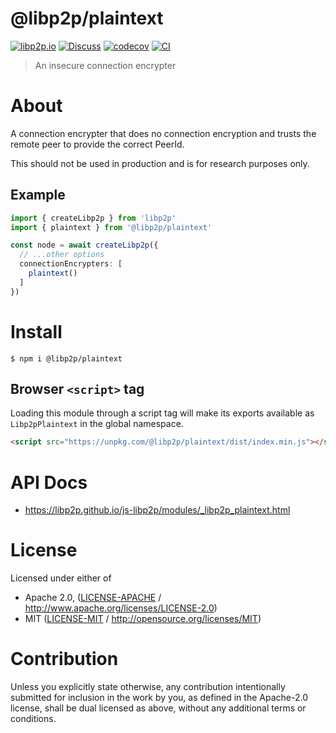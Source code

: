 # @libp2p/plaintext

[![libp2p.io](https://img.shields.io/badge/project-libp2p-yellow.svg?style=flat-square)](http://libp2p.io/)
[![Discuss](https://img.shields.io/discourse/https/discuss.libp2p.io/posts.svg?style=flat-square)](https://discuss.libp2p.io)
[![codecov](https://img.shields.io/codecov/c/github/libp2p/js-libp2p.svg?style=flat-square)](https://codecov.io/gh/libp2p/js-libp2p)
[![CI](https://img.shields.io/github/actions/workflow/status/libp2p/js-libp2p/main.yml?branch=main\&style=flat-square)](https://github.com/libp2p/js-libp2p/actions/workflows/main.yml?query=branch%3Amain)

> An insecure connection encrypter

# About

<!--

!IMPORTANT!

Everything in this README between "# About" and "# Install" is automatically
generated and will be overwritten the next time the doc generator is run.

To make changes to this section, please update the @packageDocumentation section
of src/index.js or src/index.ts

To experiment with formatting, please run "npm run docs" from the root of this
repo and examine the changes made.

-->

A connection encrypter that does no connection encryption and trusts the
remote peer to provide the correct PeerId.

This should not be used in production and is for research purposes only.

## Example

```typescript
import { createLibp2p } from 'libp2p'
import { plaintext } from '@libp2p/plaintext'

const node = await createLibp2p({
  // ...other options
  connectionEncrypters: [
    plaintext()
  ]
})
```

# Install

```console
$ npm i @libp2p/plaintext
```

## Browser `<script>` tag

Loading this module through a script tag will make its exports available as `Libp2pPlaintext` in the global namespace.

```html
<script src="https://unpkg.com/@libp2p/plaintext/dist/index.min.js"></script>
```

# API Docs

- <https://libp2p.github.io/js-libp2p/modules/_libp2p_plaintext.html>

# License

Licensed under either of

- Apache 2.0, ([LICENSE-APACHE](https://github.com/libp2p/js-libp2p/blob/main/packages/connection-encrypter-plaintext/LICENSE-APACHE) / <http://www.apache.org/licenses/LICENSE-2.0>)
- MIT ([LICENSE-MIT](https://github.com/libp2p/js-libp2p/blob/main/packages/connection-encrypter-plaintext/LICENSE-MIT) / <http://opensource.org/licenses/MIT>)

# Contribution

Unless you explicitly state otherwise, any contribution intentionally submitted for inclusion in the work by you, as defined in the Apache-2.0 license, shall be dual licensed as above, without any additional terms or conditions.
